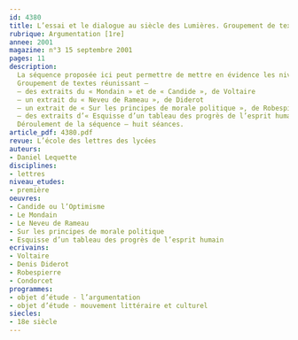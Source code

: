```yaml
---
id: 4380
title: L’essai et le dialogue au siècle des Lumières. Groupement de textes (séquence)
rubrique: Argumentation [1re]
annee: 2001
magazine: n°3 15 septembre 2001
pages: 11
description: 
  La séquence proposée ici peut permettre de mettre en évidence les niveaux de rationalisation d’une problématique (l’évolution de l’humanité), l’orientation argumentative des textes, et les moyens mis en œuvre pour y parvenir. Elle peut aussi être utile pour une pratique interdisciplinaire (ÉCJS, histoire, mais aussi sciences).
  Groupement de textes réunissant – 
  – des extraits du « Mondain » et de « Candide », de Voltaire
  – un extrait du « Neveu de Rameau », de Diderot
  – un extrait de « Sur les principes de morale politique », de Robespierre
  – des extraits d’« Esquisse d’un tableau des progrès de l’esprit humain », de Condorcet
  Déroulement de la séquence – huit séances.
article_pdf: 4380.pdf
revue: L’école des lettres des lycées
auteurs:
- Daniel Lequette
disciplines:
- lettres
niveau_etudes:
- première
oeuvres:
- Candide ou l’Optimisme
- Le Mondain
- Le Neveu de Rameau
- Sur les principes de morale politique
- Esquisse d’un tableau des progrès de l’esprit humain
ecrivains:
- Voltaire
- Denis Diderot
- Robespierre
- Condorcet
programmes:
- objet d’étude - l’argumentation
- objet d’étude - mouvement littéraire et culturel
siecles:
- 18e siècle
---
```

